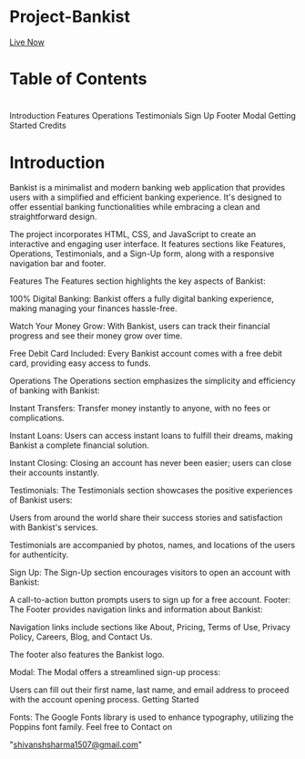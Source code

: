 # Project-Bankist
<a href="https://shivansh1507.github.io/Project-Bankist/" >Live Now </a>
<h1>Table of Contents<h1></h1>
Introduction
Features
Operations
Testimonials
Sign Up
Footer
Modal
Getting Started
Credits
<h1>Introduction
</h1>
 Bankist is a minimalist and modern banking web application that provides users with a simplified and efficient banking experience. It's designed to offer essential banking functionalities while embracing a clean and straightforward design.

The project incorporates HTML, CSS, and JavaScript to create an interactive and engaging user interface. It features sections like Features, Operations, Testimonials, and a Sign-Up form, along with a responsive navigation bar and footer.

Features
The Features section highlights the key aspects of Bankist:

100% Digital Banking: Bankist offers a fully digital banking experience, making managing your finances hassle-free.

Watch Your Money Grow: With Bankist, users can track their financial progress and see their money grow over time.

Free Debit Card Included: Every Bankist account comes with a free debit card, providing easy access to funds.

Operations
The Operations section emphasizes the simplicity and efficiency of banking with Bankist:

Instant Transfers: Transfer money instantly to anyone, with no fees or complications.

Instant Loans: Users can access instant loans to fulfill their dreams, making Bankist a complete financial solution.

Instant Closing: Closing an account has never been easier; users can close their accounts instantly.

Testimonials:
The Testimonials section showcases the positive experiences of Bankist users:

Users from around the world share their success stories and satisfaction with Bankist's services.

Testimonials are accompanied by photos, names, and locations of the users for authenticity.

Sign Up:
The Sign-Up section encourages visitors to open an account with Bankist:

A call-to-action button prompts users to sign up for a free account.
Footer:
The Footer provides navigation links and information about Bankist:

Navigation links include sections like About, Pricing, Terms of Use, Privacy Policy, Careers, Blog, and Contact Us.

The footer also features the Bankist logo.

Modal:
The Modal offers a streamlined sign-up process:

Users can fill out their first name, last name, and email address to proceed with the account opening process.
Getting Started


Fonts: The Google Fonts library is used to enhance typography, utilizing the Poppins font family.
Feel free to Contact on <p>"shivanshsharma1507@gmail.com"</p>
